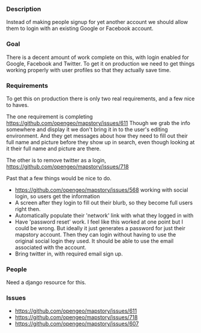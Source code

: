 ### Description

Instead of making people signup for yet another account we should allow them to login with an existing Google or
Facebook account. 

### Goal

There is a decent amount of work complete on this, with login enabled for Google, Facebook and Twitter. To get 
it on production we need to get things working properly with user profiles so that they actually save time.

### Requirements

To get this on production there is only two real requirements, and a few nice to haves.

The one requirement is completing https://github.com/opengeo/mapstory/issues/611  Though we grab the info
somewhere and display it we don't bring it in to the user's editing environment. And they get messages
about how they need to fill out their full name and picture before they show up in search, even though
looking at it their full name and picture are there.

The other is to remove twitter as a login, https://github.com/opengeo/mapstory/issues/718 

Past that a few things would be nice to do.

* https://github.com/opengeo/mapstory/issues/568 working with social login, so users get the information
* A screen after they login to fill out their blurb, so they become full users right then.
* Automatically populate their 'network' link with what they logged in with
* Have 'password reset' work. I feel like this worked at one point but I could be wrong. But ideally it just
generates a password for just their mapstory account. Then they can login without having to use the original social
login they used. It should be able to use the email associated with the account.
* Bring twitter in, with required email sign up.

### People
Need a django resource for this.

### Issues

* https://github.com/opengeo/mapstory/issues/611
* https://github.com/opengeo/mapstory/issues/718
* https://github.com/opengeo/mapstory/issues/607
